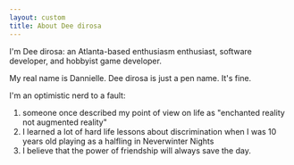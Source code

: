 ```yaml
---
layout: custom
title: About Dee dirosa
---
```


I'm Dee dirosa: an Atlanta-based enthusiasm enthusiast, software developer, and hobbyist game developer.

My real name is Dannielle. Dee dirosa is just a pen name. It's fine.

I'm an optimistic nerd to a fault:

1. someone once described my point of view on life as "enchanted reality not augmented reality"
2. I learned a lot of hard life lessons about discrimination when I was 10 years old playing as a halfling in Neverwinter Nights
3. I believe that the power of friendship will always save the day.